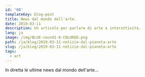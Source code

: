 ```yaml
---
id: '08'
templateKey: blog-post
title: News dal mondo dell'arte.
date: 2019-03-11
description: Un articolo per parlare di arte e interattività.
lang: ja
image: /img/BLUE-round1-8-COLORED.png
path: /ja/blog/2019-03-11-notizie-dal-pianeta-arte
slug: /ja/blog/2019-03-11-notizie-dal-pianeta-arte
tags:
  - art
---
```

In diretta le ultime news dal mondo dell'arte...
